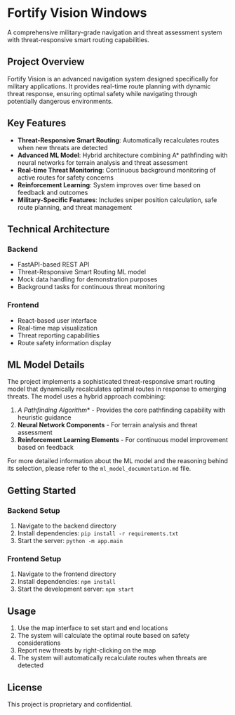 # Fortify Vision Windows

A comprehensive military-grade navigation and threat assessment system with threat-responsive smart routing capabilities.

## Project Overview

Fortify Vision is an advanced navigation system designed specifically for military applications. It provides real-time route planning with dynamic threat response, ensuring optimal safety while navigating through potentially dangerous environments.

## Key Features

- **Threat-Responsive Smart Routing**: Automatically recalculates routes when new threats are detected
- **Advanced ML Model**: Hybrid architecture combining A* pathfinding with neural networks for terrain analysis and threat assessment
- **Real-time Threat Monitoring**: Continuous background monitoring of active routes for safety concerns
- **Reinforcement Learning**: System improves over time based on feedback and outcomes
- **Military-Specific Features**: Includes sniper position calculation, safe route planning, and threat management

## Technical Architecture

### Backend

- FastAPI-based REST API
- Threat-Responsive Smart Routing ML model
- Mock data handling for demonstration purposes
- Background tasks for continuous threat monitoring

### Frontend

- React-based user interface
- Real-time map visualization
- Threat reporting capabilities
- Route safety information display

## ML Model Details

The project implements a sophisticated threat-responsive smart routing model that dynamically recalculates optimal routes in response to emerging threats. The model uses a hybrid approach combining:

1. **A* Pathfinding Algorithm** - Provides the core pathfinding capability with heuristic guidance
2. **Neural Network Components** - For terrain analysis and threat assessment
3. **Reinforcement Learning Elements** - For continuous model improvement based on feedback

For more detailed information about the ML model and the reasoning behind its selection, please refer to the `ml_model_documentation.md` file.

## Getting Started

### Backend Setup

1. Navigate to the backend directory
2. Install dependencies: `pip install -r requirements.txt`
3. Start the server: `python -m app.main`

### Frontend Setup

1. Navigate to the frontend directory
2. Install dependencies: `npm install`
3. Start the development server: `npm start`

## Usage

1. Use the map interface to set start and end locations
2. The system will calculate the optimal route based on safety considerations
3. Report new threats by right-clicking on the map
4. The system will automatically recalculate routes when threats are detected

## License

This project is proprietary and confidential.
